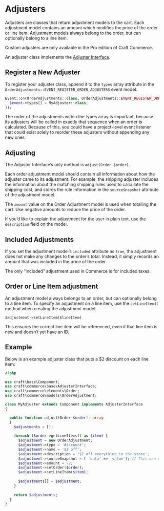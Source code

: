 # Adjusters

Adjusters are classes that return adjustment models to the cart. Each adjustment model contains an amount which modifies the price of the order or line item. Adjustment models always belong to the order, but can optionally belong to a line item.

Custom adjusters are only available in the Pro edition of Craft Commerce.

An adjuster class implements the [Adjuster Interface](api:craft\commerce\base\AdjusterInterface).

## Register a New Adjuster

To register your adjuster class, append it to the `types` array attribute in 
the `OrderAdjustments::EVENT_REGISTER_ORDER_ADJUSTERS` event model.

```php
Event::on(OrderAdjustments::class, OrderAdjustments::EVENT_REGISTER_ORDER_ADJUSTERS, function(RegisterComponentTypesEvent $event) {
  $event->types[] = MyAdjuster::class;
});
```

The order of the adjustments within the types array is important, because its adjusters will be called in exactly that sequence when an order is calculated. Because of this, you could have a project-level event listener that could exist solely to reorder these adjusters without appending any new ones.

## Adjusting

The Adjuster Interface’s only method is `adjust(Order $order)`. 

Each order adjustment model should contain all information about how the adjuster came to its adjustment. For example, the shipping adjuster includes the information about the matching shipping rules used to calculate the shipping cost, and stores the rule information in the `sourceSnapshot` attribute of the adjustment model.

The `amount` value on the Order Adjustment model is used when totalling the cart. Use negative amounts to reduce the price of the order.

If you’d like to explain the adjustment for the user in plain text, use the `description` field on the model.

## Included Adjustments

If you set the adjustment model’s `included` attribute as `true`, the adjustment does not make any changes to the order’s total. Instead, it simply records an amount that was included in the price of the order.

The only “included” adjustment used in Commerce is for included taxes.

## Order or Line Item adjustment

An adjustment model always belongs to an order, but can optionally belong to a line item. To specify an adjustment on a line item, use the `setLineItem()` method when creating the adjustment model:

`$adjustment->setLineItem($lineItem)`

This ensures the correct line item will be referenced, even if that line item is new and doesn’t yet have an ID.

## Example

Below is an example adjuster class that puts a $2 discount on each line item:

```php
<?php 

use craft\base\Component;
use craft\commerce\base\AdjusterInterface;
use craft\commerce\elements\Order;
use craft\commerce\models\OrderAdjustment;

class MyAdjuster extends Component implements AdjusterInterface
{

  public function adjust(Order $order): array
  {
    $adjustments = [];
    
    foreach ($order->getLineItems() as $item) {
      $adjustment = new OrderAdjustment;
      $adjustment->type = 'discount';
      $adjustment->name = '$2 off';
      $adjustment->description = '$2 off everything in the store';
      $adjustment->sourceSnapshot = [ 'data' => 'value']; // This can contain information about how the adjustment came to be
      $adjustment->amount = -2;
      $adjustment->setOrder($order);
      $adjustment->setLineItem($item);
      
      $adjustments[] = $adjustment;
    }
    
    return $adjustments;
  }
}        
```
